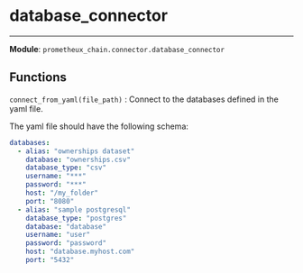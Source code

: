 # database_connector

---

**Module**: `prometheux_chain.connector.database_connector`

## Functions

`connect_from_yaml(file_path)`
: Connect to the databases defined in the yaml file.

The yaml file should have the following schema:

```yml title="databases.yaml"
databases:
  - alias: "ownerships dataset"
    database: "ownerships.csv"
    database_type: "csv"
    username: "***"
    password: "***"
    host: "/my_folder"
    port: "8080"
  - alias: "sample postgresql"
    database_type: "postgres"
    database: "database"
    username: "user"
    password: "password"
    host: "database.myhost.com"
    port: "5432"
```
